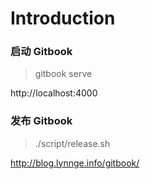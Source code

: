 # Introduction

### 启动 Gitbook

> gitbook serve
 
http://localhost:4000


### 发布 Gitbook

> ./script/release.sh 

http://blog.lynnge.info/gitbook/


